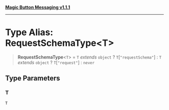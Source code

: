 [**Magic Button Messaging v1.1.1**](../README.md)

***

# Type Alias: RequestSchemaType\<T\>

> **RequestSchemaType**\<`T`\> = `T` *extends* `object` ? `T`\[`"requestSchema"`\] : `T` *extends* `object` ? `T`\[`"request"`\] : `never`

## Type Parameters

### T

`T`
